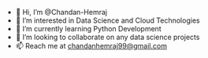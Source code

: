 - 👋 Hi, I’m @Chandan-Hemraj
- 👀 I’m interested in Data Science and Cloud Technologies
- 🌱 I’m currently learning Python Development
- 💞️ I’m looking to collaborate on any data science projects
- 📫 Reach me at chandanhemraj99@gmail.com

<!---
Chandan-Hemraj/Chandan-Hemraj is a ✨ special ✨ repository because its `README.md` (this file) appears on your GitHub profile.
You can click the Preview link to take a look at your changes.
--->
